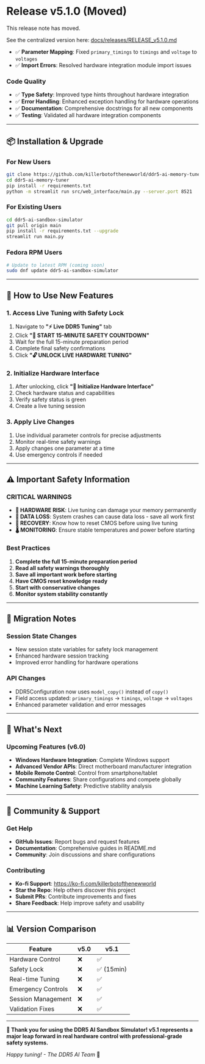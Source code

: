 # Release v5.1.0 (Moved)

This release note has moved.

See the centralized version here: [docs/releases/RELEASE_v5.1.0.md](docs/releases/RELEASE_v5.1.0.md)
- ✅ **Parameter Mapping**: Fixed `primary_timings` to `timings` and `voltage` to `voltages`
- ✅ **Import Errors**: Resolved hardware integration module import issues

### Code Quality
- ✅ **Type Safety**: Improved type hints throughout hardware integration
- ✅ **Error Handling**: Enhanced exception handling for hardware operations  
- ✅ **Documentation**: Comprehensive docstrings for all new components
- ✅ **Testing**: Validated all hardware integration components

---

## 📦 Installation & Upgrade

### For New Users
```bash
git clone https://github.com/killerbotofthenewworld/ddr5-ai-memory-tuner.git
cd ddr5-ai-memory-tuner
pip install -r requirements.txt
python -m streamlit run src/web_interface/main.py --server.port 8521
```

### For Existing Users
```bash
cd ddr5-ai-sandbox-simulator
git pull origin main
pip install -r requirements.txt --upgrade
streamlit run main.py
```

### Fedora RPM Users
```bash
# Update to latest RPM (coming soon)
sudo dnf update ddr5-ai-sandbox-simulator
```

---

## 🎯 How to Use New Features

### 1. Access Live Tuning with Safety Lock
1. Navigate to **"⚡ Live DDR5 Tuning"** tab
2. Click **"🚨 START 15-MINUTE SAFETY COUNTDOWN"**
3. Wait for the full 15-minute preparation period
4. Complete final safety confirmations
5. Click **"🔓 UNLOCK LIVE HARDWARE TUNING"**

### 2. Initialize Hardware Interface
1. After unlocking, click **"🔌 Initialize Hardware Interface"**
2. Check hardware status and capabilities
3. Verify safety status is green
4. Create a live tuning session

### 3. Apply Live Changes
1. Use individual parameter controls for precise adjustments
2. Monitor real-time safety warnings
3. Apply changes one parameter at a time
4. Use emergency controls if needed

---

## ⚠️ Important Safety Information

### CRITICAL WARNINGS
- **🚨 HARDWARE RISK**: Live tuning can damage your memory permanently
- **💾 DATA LOSS**: System crashes can cause data loss - save all work first
- **🔧 RECOVERY**: Know how to reset CMOS before using live tuning
- **🌡️ MONITORING**: Ensure stable temperatures and power before starting

### Best Practices
1. **Complete the full 15-minute preparation period**
2. **Read all safety warnings thoroughly** 
3. **Save all important work before starting**
4. **Have CMOS reset knowledge ready**
5. **Start with conservative changes**
6. **Monitor system stability constantly**

---

## 🔄 Migration Notes

### Session State Changes
- New session state variables for safety lock management
- Enhanced hardware session tracking
- Improved error handling for hardware operations

### API Changes
- DDR5Configuration now uses `model_copy()` instead of `copy()`
- Field access updated: `primary_timings` → `timings`, `voltage` → `voltages`
- Enhanced parameter validation and error messages

---

## 🌟 What's Next

### Upcoming Features (v6.0)
- **Windows Hardware Integration**: Complete Windows support
- **Advanced Vendor APIs**: Direct motherboard manufacturer integration  
- **Mobile Remote Control**: Control from smartphone/tablet
- **Community Features**: Share configurations and compete globally
- **Machine Learning Safety**: Predictive stability analysis

---

## 🤝 Community & Support

### Get Help
- **GitHub Issues**: Report bugs and request features
- **Documentation**: Comprehensive guides in README.md
- **Community**: Join discussions and share configurations

### Contributing
- **Ko-fi Support**: https://ko-fi.com/killerbotofthenewworld
- **Star the Repo**: Help others discover this project
- **Submit PRs**: Contribute improvements and fixes
- **Share Feedback**: Help improve safety and usability

---

## 📊 Version Comparison

| Feature | v5.0 | v5.1 |
|---------|------|------|
| Hardware Control | ❌ | ✅ |
| Safety Lock | ❌ | ✅ (15min) |
| Real-time Tuning | ❌ | ✅ |
| Emergency Controls | ❌ | ✅ |
| Session Management | ❌ | ✅ |
| Validation Fixes | ❌ | ✅ |

---

**🎉 Thank you for using the DDR5 AI Sandbox Simulator! v5.1 represents a major leap forward in real hardware control with professional-grade safety systems.**

*Happy tuning! - The DDR5 AI Team* 🚀
